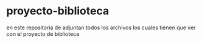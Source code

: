 # proyecto-biblioteca
en este repositoria de adjuntan todos los archivos los cuales tienen que ver con el proyecto de biblioteca 
